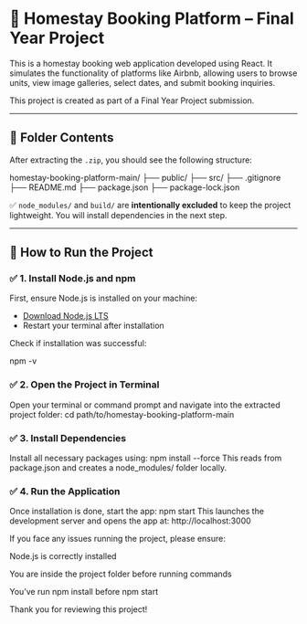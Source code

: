 # 🏡 Homestay Booking Platform – Final Year Project

This is a homestay booking web application developed using React. It simulates the functionality of platforms like Airbnb, allowing users to browse units, view image galleries, select dates, and submit booking inquiries.

This project is created as part of a Final Year Project submission.

---

## 📁 Folder Contents

After extracting the `.zip`, you should see the following structure:

homestay-booking-platform-main/
├── public/
├── src/
├── .gitignore
├── README.md
├── package.json
├── package-lock.json


✅ `node_modules/` and `build/` are **intentionally excluded** to keep the project lightweight. You will install dependencies in the next step.

---

## 🚀 How to Run the Project

### ✅ 1. Install Node.js and npm

First, ensure Node.js is installed on your machine:

- [Download Node.js LTS](https://nodejs.org/)
- Restart your terminal after installation

Check if installation was successful:

npm -v

### ✅ 2. Open the Project in Terminal
Open your terminal or command prompt and navigate into the extracted project folder:
cd path/to/homestay-booking-platform-main

### ✅ 3. Install Dependencies
Install all necessary packages using:
npm install --force
This reads from package.json and creates a node_modules/ folder locally.

### ✅ 4. Run the Application
Once installation is done, start the app:
npm start
This launches the development server and opens the app at:
http://localhost:3000

If you face any issues running the project, please ensure:

Node.js is correctly installed

You are inside the project folder before running commands

You’ve run npm install before npm start

Thank you for reviewing this project!


